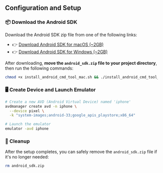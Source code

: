
## Configuration and Setup

### 📦 Download the Android SDK

Download the Android SDK zip file from one of the following links:

- 👉 [Download Android SDK for macOS (~2GB)](https://drive.google.com/file/d/1AESybZmmfmnwEooQDFpw5vs5QEEPeao7/view?usp=sharing)  
- 👉 [Download Android SDK for Windows (~2GB)](https://drive.google.com/file/d/1aNsnMuwSMW1GUR7kjza8gWgW_OJpgqAs/view?usp=sharing)

After downloading, **move the `android_sdk.zip` file to your project directory**, then run the following commands:

```bash
chmod +x install_android_cmd_tool_mac.sh && ./install_android_cmd_tool_mac.sh

````

### 🖥️ Create Device and Launch Emulator

```bash
# Create a new AVD (Android Virtual Device) named 'iphone'
avdmanager create avd -n iphone \
  --device pixel \
  -k "system-images;android-33;google_apis_playstore;x86_64"

# Launch the emulator
emulator -avd iphone
```

### 🧹 Cleanup

After the setup completes, you can safely remove the `android_sdk.zip` file if it's no longer needed:

```bash
rm android_sdk.zip
```

```

